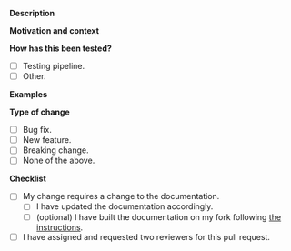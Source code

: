 <!--- Provide a general summary of your changes in the title above -->

**Description**
<!--- Describe your changes in detail -->

**Motivation and context**
<!--- Why is this change required? What problem does it solve? Link issues here -->

**How has this been tested?**
- [ ] Testing pipeline.
- [ ] Other. <!--- please describe how you tested your changes, `pytest` flags used, etc. -->

**Examples**
<!-- If appropriate, link notebooks, screenshots and other demo stuff -->

**Type of change**
<!--- Put an `x` in all the boxes that apply -->
- [ ] Bug fix. <!-- non-breaking change which fixes an issue -->
- [ ] New feature. <!-- non-breaking change which adds functionality -->
- [ ] Breaking change. <!-- fix or feature that would cause existing functionality to not work as expected -->
- [ ] None of the above. <!-- please describe -->

**Checklist**
<!--- Put an `x` in all the boxes that apply -->
- [ ] My change requires a change to the documentation.
    - [ ] I have updated the documentation accordingly.
    - [ ] (optional) I have built the documentation on my fork following [the instructions](https://tardis-sn.github.io/tardis/development/documentation_preview.html).
- [ ] I have assigned and requested two reviewers for this pull request.
